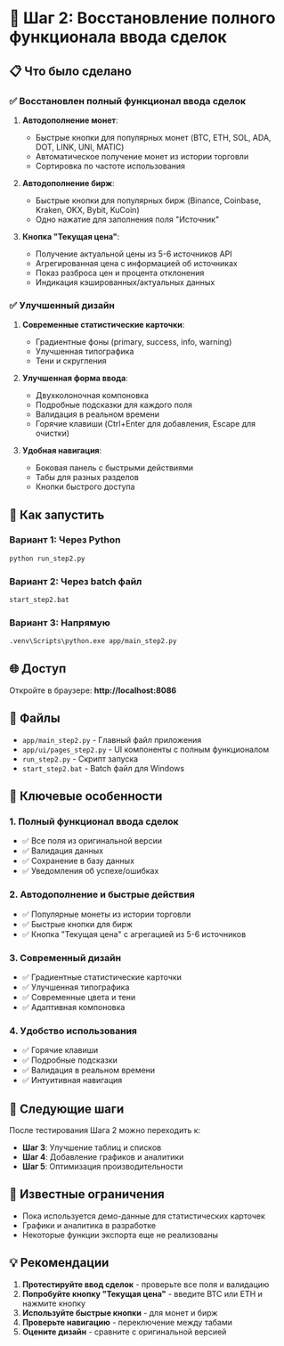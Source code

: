 # 🎯 Шаг 2: Восстановление полного функционала ввода сделок

## 📋 Что было сделано

### ✅ Восстановлен полный функционал ввода сделок

1. **Автодополнение монет**:
   - Быстрые кнопки для популярных монет (BTC, ETH, SOL, ADA, DOT, LINK, UNI, MATIC)
   - Автоматическое получение монет из истории торговли
   - Сортировка по частоте использования

2. **Автодополнение бирж**:
   - Быстрые кнопки для популярных бирж (Binance, Coinbase, Kraken, OKX, Bybit, KuCoin)
   - Одно нажатие для заполнения поля "Источник"

3. **Кнопка "Текущая цена"**:
   - Получение актуальной цены из 5-6 источников API
   - Агрегированная цена с информацией об источниках
   - Показ разброса цен и процента отклонения
   - Индикация кэшированных/актуальных данных

### ✅ Улучшенный дизайн

1. **Современные статистические карточки**:
   - Градиентные фоны (primary, success, info, warning)
   - Улучшенная типографика
   - Тени и скругления

2. **Улучшенная форма ввода**:
   - Двухколоночная компоновка
   - Подробные подсказки для каждого поля
   - Валидация в реальном времени
   - Горячие клавиши (Ctrl+Enter для добавления, Escape для очистки)

3. **Удобная навигация**:
   - Боковая панель с быстрыми действиями
   - Табы для разных разделов
   - Кнопки быстрого доступа

## 🚀 Как запустить

### Вариант 1: Через Python
```bash
python run_step2.py
```

### Вариант 2: Через batch файл
```bash
start_step2.bat
```

### Вариант 3: Напрямую
```bash
.venv\Scripts\python.exe app/main_step2.py
```

## 🌐 Доступ

Откройте в браузере: **http://localhost:8086**

## 📁 Файлы

- `app/main_step2.py` - Главный файл приложения
- `app/ui/pages_step2.py` - UI компоненты с полным функционалом
- `run_step2.py` - Скрипт запуска
- `start_step2.bat` - Batch файл для Windows

## 🎯 Ключевые особенности

### 1. Полный функционал ввода сделок
- ✅ Все поля из оригинальной версии
- ✅ Валидация данных
- ✅ Сохранение в базу данных
- ✅ Уведомления об успехе/ошибках

### 2. Автодополнение и быстрые действия
- ✅ Популярные монеты из истории торговли
- ✅ Быстрые кнопки для бирж
- ✅ Кнопка "Текущая цена" с агрегацией из 5-6 источников

### 3. Современный дизайн
- ✅ Градиентные статистические карточки
- ✅ Улучшенная типографика
- ✅ Современные цвета и тени
- ✅ Адаптивная компоновка

### 4. Удобство использования
- ✅ Горячие клавиши
- ✅ Подробные подсказки
- ✅ Валидация в реальном времени
- ✅ Интуитивная навигация

## 🔄 Следующие шаги

После тестирования Шага 2 можно переходить к:
- **Шаг 3**: Улучшение таблиц и списков
- **Шаг 4**: Добавление графиков и аналитики
- **Шаг 5**: Оптимизация производительности

## 🐛 Известные ограничения

- Пока используется демо-данные для статистических карточек
- Графики и аналитика в разработке
- Некоторые функции экспорта еще не реализованы

## 💡 Рекомендации

1. **Протестируйте ввод сделок** - проверьте все поля и валидацию
2. **Попробуйте кнопку "Текущая цена"** - введите BTC или ETH и нажмите кнопку
3. **Используйте быстрые кнопки** - для монет и бирж
4. **Проверьте навигацию** - переключение между табами
5. **Оцените дизайн** - сравните с оригинальной версией
